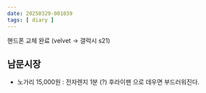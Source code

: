 ```yaml
---
date: 20250329-001039
tags: [ diary ]
---
```


핸드폰 교체 완료 (velvet -> 갤럭시 s21)

## 남문시장
- 노가리 15,000원 : 전자렌지 1분 (?) 후라이팬 으로 데우면 부드러워진다.
